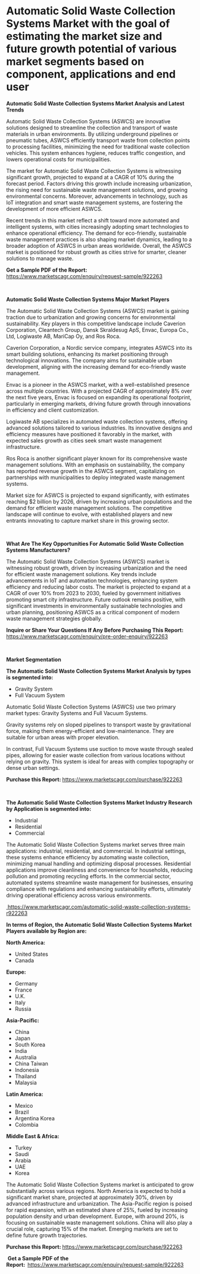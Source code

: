 <p><h1>Automatic Solid Waste Collection Systems Market with the goal of estimating the market size and future growth potential of various market segments based on component, applications and end user</h1></p><p><strong>Automatic Solid Waste Collection Systems Market Analysis and Latest Trends</strong></p>
<p><p>Automatic Solid Waste Collection Systems (ASWCS) are innovative solutions designed to streamline the collection and transport of waste materials in urban environments. By utilizing underground pipelines or pneumatic tubes, ASWCS efficiently transport waste from collection points to processing facilities, minimizing the need for traditional waste collection vehicles. This system enhances hygiene, reduces traffic congestion, and lowers operational costs for municipalities.</p><p>The market for Automatic Solid Waste Collection Systems is witnessing significant growth, projected to expand at a CAGR of 10% during the forecast period. Factors driving this growth include increasing urbanization, the rising need for sustainable waste management solutions, and growing environmental concerns. Moreover, advancements in technology, such as IoT integration and smart waste management systems, are fostering the development of more efficient ASWCS.</p><p>Recent trends in this market reflect a shift toward more automated and intelligent systems, with cities increasingly adopting smart technologies to enhance operational efficiency. The demand for eco-friendly, sustainable waste management practices is also shaping market dynamics, leading to a broader adoption of ASWCS in urban areas worldwide. Overall, the ASWCS market is positioned for robust growth as cities strive for smarter, cleaner solutions to manage waste.</p></p>
<p><strong>Get a Sample PDF of the Report:&nbsp;</strong> <a href="https://www.marketscagr.com/enquiry/request-sample/922263?utm_campaign=3369&utm_medium=2&utm_source=Github&utm_content=ia&utm_term=18042025&utm_id=automatic-solid-waste-collection-systems">https://www.marketscagr.com/enquiry/request-sample/922263</a></p>
<p>&nbsp;</p>
<p><strong>Automatic Solid Waste Collection Systems Major Market Players</strong></p>
<p><p>The Automatic Solid Waste Collection Systems (ASWCS) market is gaining traction due to urbanization and growing concerns for environmental sustainability. Key players in this competitive landscape include Caverion Corporation, Cleantech Group, Dansk Skraldesug ApS, Envac, Europa Co., Ltd, Logiwaste AB, MariCap Oy, and Ros Roca.</p><p>Caverion Corporation, a Nordic service company, integrates ASWCS into its smart building solutions, enhancing its market positioning through technological innovations. The company aims for sustainable urban development, aligning with the increasing demand for eco-friendly waste management.</p><p>Envac is a pioneer in the ASWCS market, with a well-established presence across multiple countries. With a projected CAGR of approximately 8% over the next five years, Envac is focused on expanding its operational footprint, particularly in emerging markets, driving future growth through innovations in efficiency and client customization.</p><p>Logiwaste AB specializes in automated waste collection systems, offering advanced solutions tailored to various industries. Its innovative designs and efficiency measures have positioned it favorably in the market, with expected sales growth as cities seek smart waste management infrastructure.</p><p>Ros Roca is another significant player known for its comprehensive waste management solutions. With an emphasis on sustainability, the company has reported revenue growth in the ASWCS segment, capitalizing on partnerships with municipalities to deploy integrated waste management systems.</p><p>Market size for ASWCS is projected to expand significantly, with estimates reaching $2 billion by 2026, driven by increasing urban populations and the demand for efficient waste management solutions. The competitive landscape will continue to evolve, with established players and new entrants innovating to capture market share in this growing sector.</p></p>
<p>&nbsp;</p>
<p><strong>What Are The Key Opportunities For Automatic Solid Waste Collection Systems Manufacturers?</strong></p>
<p><p>The Automatic Solid Waste Collection Systems (ASWCS) market is witnessing robust growth, driven by increasing urbanization and the need for efficient waste management solutions. Key trends include advancements in IoT and automation technologies, enhancing system efficiency and reducing labor costs. The market is projected to expand at a CAGR of over 10% from 2023 to 2030, fueled by government initiatives promoting smart city infrastructure. Future outlook remains positive, with significant investments in environmentally sustainable technologies and urban planning, positioning ASWCS as a critical component of modern waste management strategies globally.</p></p>
<p><strong>Inquire or Share Your Questions If Any Before Purchasing This Report:</strong> <a href="https://www.marketscagr.com/enquiry/pre-order-enquiry/922263?utm_campaign=3369&utm_medium=2&utm_source=Github&utm_content=ia&utm_term=18042025&utm_id=automatic-solid-waste-collection-systems">https://www.marketscagr.com/enquiry/pre-order-enquiry/922263</a></p>
<p>&nbsp;</p>
<p><strong>Market Segmentation</strong></p>
<p><strong>The Automatic Solid Waste Collection Systems Market Analysis by types is segmented into:</strong></p>
<p><ul><li>Gravity System</li><li>Full Vacuum System</li></ul></p>
<p><p>Automatic Solid Waste Collection Systems (ASWCS) use two primary market types: Gravity Systems and Full Vacuum Systems. </p><p>Gravity systems rely on sloped pipelines to transport waste by gravitational force, making them energy-efficient and low-maintenance. They are suitable for urban areas with proper elevation. </p><p>In contrast, Full Vacuum Systems use suction to move waste through sealed pipes, allowing for easier waste collection from various locations without relying on gravity. This system is ideal for areas with complex topography or dense urban settings.</p></p>
<p><strong>Purchase this Report:&nbsp;</strong><a href="https://www.marketscagr.com/purchase/922263?utm_campaign=3369&utm_medium=2&utm_source=Github&utm_content=ia&utm_term=18042025&utm_id=automatic-solid-waste-collection-systems">https://www.marketscagr.com/purchase/922263</a></p>
<p>&nbsp;</p>
<p><strong>The Automatic Solid Waste Collection Systems Market Industry Research by Application is segmented into:</strong></p>
<p><ul><li>Industrial</li><li>Residential</li><li>Commercial</li></ul></p>
<p><p>The Automatic Solid Waste Collection Systems market serves three main applications: industrial, residential, and commercial. In industrial settings, these systems enhance efficiency by automating waste collection, minimizing manual handling and optimizing disposal processes. Residential applications improve cleanliness and convenience for households, reducing pollution and promoting recycling efforts. In the commercial sector, automated systems streamline waste management for businesses, ensuring compliance with regulations and enhancing sustainability efforts, ultimately driving operational efficiency across various environments.</p></p>
<p><a href="https://www.marketscagr.com/automatic-solid-waste-collection-systems-r922263?utm_campaign=3369&utm_medium=2&utm_source=Github&utm_content=ia&utm_term=18042025&utm_id=automatic-solid-waste-collection-systems">&nbsp;https://www.marketscagr.com/automatic-solid-waste-collection-systems-r922263</a></p>
<p><strong>In terms of Region, the Automatic Solid Waste Collection Systems Market Players available by Region are:</strong></p>
<p>
    <p> <strong> North America: </strong>
        <ul>
            <li>United States</li>
            <li>Canada</li>
        </ul>
        </p> 
    <p> <strong> Europe: </strong>
        <ul>
            <li>Germany</li>
            <li>France</li>
            <li>U.K.</li>
            <li>Italy</li>
            <li>Russia</li>
        </ul>
        </p> 
    <p> <strong> Asia-Pacific: </strong>
        <ul>
            <li>China</li>
            <li>Japan</li>
            <li>South Korea</li>
            <li>India</li>
            <li>Australia</li>
            <li>China Taiwan</li>
            <li>Indonesia</li>
            <li>Thailand</li>
            <li>Malaysia</li>
        </ul>
        </p> 
    <p> <strong> Latin America: </strong>
        <ul>
            <li>Mexico</li>
            <li>Brazil</li>
            <li>Argentina Korea</li>
            <li>Colombia</li>
        </ul>
        </p> 
    <p> <strong> Middle East & Africa: </strong>
        <ul>
            <li>Turkey</li>
            <li>Saudi</li>
            <li>Arabia</li>
            <li>UAE</li>
            <li>Korea</li>
        </ul>
    </p>
    </p>
<p><p>The Automatic Solid Waste Collection Systems market is anticipated to grow substantially across various regions. North America is expected to hold a significant market share, projected at approximately 30%, driven by advanced infrastructure and urbanization. The Asia-Pacific region is poised for rapid expansion, with an estimated share of 25%, fueled by increasing population density and urban development. Europe, with around 20%, is focusing on sustainable waste management solutions. China will also play a crucial role, capturing 15% of the market. Emerging markets are set to define future growth trajectories.</p></p>
<p><strong>Purchase this Report: </strong><a href="https://www.marketscagr.com/purchase/922263?utm_campaign=3369&utm_medium=2&utm_source=Github&utm_content=ia&utm_term=18042025&utm_id=automatic-solid-waste-collection-systems">https://www.marketscagr.com/purchase/922263</a></p>
<p>&nbsp;<strong>Get a Sample PDF of the Report:&nbsp;&nbsp;</strong><a href="https://www.marketscagr.com/enquiry/request-sample/922263?utm_campaign=3369&utm_medium=2&utm_source=Github&utm_content=ia&utm_term=18042025&utm_id=automatic-solid-waste-collection-systems">https://www.marketscagr.com/enquiry/request-sample/922263</a></p>
<p><strong></strong></p>
<p><p></p><p></p><p></p></p>
